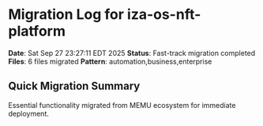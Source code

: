 # Migration Log for iza-os-nft-platform

**Date**: Sat Sep 27 23:27:11 EDT 2025
**Status**: Fast-track migration completed
**Files**:        6 files migrated
**Pattern**: automation,business,enterprise

## Quick Migration Summary
Essential functionality migrated from MEMU ecosystem for immediate deployment.
